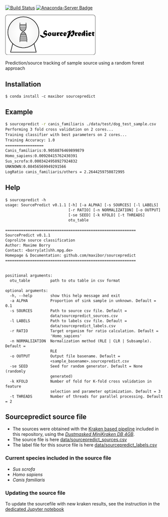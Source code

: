 [![Build Status](https://travis-ci.com/maxibor/sourcepredict.svg?token=pwT9AgYi4qJY4LTp9WUy&branch=master)](https://travis-ci.com/maxibor/sourcepredict) [![Anaconda-Server Badge](https://anaconda.org/maxibor/sourcepredict/badges/installer/conda.svg)](https://conda.anaconda.org/maxibor)

<img src="img/sourcepredict_logo.png" width="300">

Prediction/source tracking of sample source using a random forest approach

## Installation

```
$ conda install -c maxibor sourcepredict
```

## Example

```bash
$ sourcepredict -r canis_familiaris ./data/test/dog_test_sample.csv
Performing 3 fold cross validation on 2 cores...
Training classifier with best parameters on 2 cores...
Training Accuracy: 1.0
=================
Canis_familiaris:0.9058876469899879
Homo_sapiens:0.00920415762430391
Sus_scrofa:0.0003424958927924832
UNKNOWN:0.08456569949291566
LogRatio canis_familiaris/others = 2.2644259750872995
```

## Help

```
$ sourcepredict -h
usage: SourcePredict v0.1.1 [-h] [-a ALPHA] [-s SOURCES] [-l LABELS]
                            [-r RATIO] [-n NORMALIZATION] [-o OUTPUT]
                            [-se SEED] [-k KFOLD] [-t THREADS]
                            otu_table

==========================================================
SourcePredict v0.1.1
Coprolite source classification
Author: Maxime Borry
Contact: <borry[at]shh.mpg.de>
Homepage & Documentation: github.com/maxibor/sourcepredict
==========================================================


positional arguments:
  otu_table         path to otu table in csv format

optional arguments:
  -h, --help        show this help message and exit
  -a ALPHA          Proportion of sink sample in unknown. Default = 0.1
  -s SOURCES        Path to source csv file. Default =
                    data/sourcepredict_sources.csv
  -l LABELS         Path to labels csv file. Default =
                    data/sourcepredict_labels.csv
  -r RATIO          Target organism for ratio calculation. Default =
                    'Homo_sapiens'
  -n NORMALIZATION  Normalization method (RLE | CLR | Subsample). Default =
                    RLE
  -o OUTPUT         Output file basename. Default =
                    <sample_basename>.sourcepredict.csv
  -se SEED          Seed for random generator. Default = None (randomly
                    generated)
  -k KFOLD          Number of fold for K-fold cross validation in feature
                    selection and parameter optimization. Default = 3
  -t THREADS        Number of threads for parallel processing. Default = 2
```

## Sourcepredict source file

- The sources were obtained with the [Kraken based pipeline](utils/kraken_pipeline/kraken_pipe.nf) included in this repository, using the [*Dustmasked MiniKraken DB 4GB*](https://ccb.jhu.edu/software/kraken/dl/minikraken_20171101_4GB_dustmasked.tgz).  
- The source file is here [data/sourcepredict_sources.csv](data/sourcepredict_sources.csv)
- The label file for this source file is here [data/sourcepredict_labels.csv](data/sourcepredict_labels.csv)


### Current species included in the source file

- *Sus scrofa*
- *Homo sapiens*
- *Canis familiaris*

### Updating the source file 

To update the sourcefile with new kraken results, see the instruction in the [dedicated Jupyter notebook](notebooks/merge_new_data.ipynb) 
